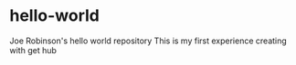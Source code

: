 # hello-world
Joe Robinson's hello world repository
This is my first experience creating with get hub
